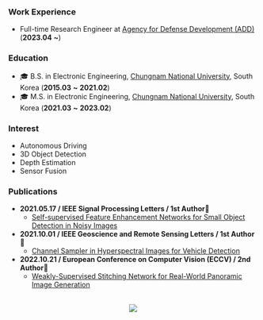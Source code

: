 ### Work Experience
* Full-time Research Engineer at [Agency for Defense Development (ADD)](https://www.add.re.kr/eps) (**2023.04** **~**)

### Education
* 🎓 B.S. in Electronic Engineering, [Chungnam National University](https://plus.cnu.ac.kr/html/en/), South Korea (**2015.03** **~** **2021.02**)
* 🎓 M.S. in Electronic Engineering, [Chungnam National University](https://plus.cnu.ac.kr/html/en/), South Korea (**2021.03** **~** **2023.02**) 

### Interest
* Autonomous Driving
* 3D Object Detection  
* Depth Estimation
* Sensor Fusion

### Publications
* **2021.05.17 / IEEE Signal Processing Letters / 1st Author🥇**
	* [Self-supervised Feature Enhancement Networks for Small Object Detection in Noisy Images](https://ieeexplore.ieee.org/document/9432743)
* **2021.10.01 / IEEE Geoscience and Remote Sensing Letters / 1st Author🥇**
	* [Channel Sampler in Hyperspectral Images for Vehicle Detection](https://ieeexplore.ieee.org/abstract/document/9555818)
* **2022.10.21 / European Conference on Computer Vision (ECCV) / 2nd Author🥈**
	* [Weakly-Supervised Stitching Network for Real-World Panoramic Image Generation](https://www.ecva.net/papers/eccv_2022/papers_ECCV/papers/136760052.pdf)
	
<br/>
<div align=center>
<a href="https://github.com/2gunsu">
	<img src="https://github-readme-stats.vercel.app/api?username=2gunsu">
</a>
</div>

<!--
[![stats](https://github-readme-stats.vercel.app/api?username=2gunsu)](https://github.com/2gunsu)
-->

<!-- <div align=center>
<a href="https://www.linkedin.com/in/geonsoo-lee"><img src="https://img.shields.io/badge/-LinkedIn-blue?style=flat-square&logo=Linkedin&logoColor=white&link=https://www.linkedin.com/in/geonsoo-lee"/></a>
<a href="mailto:201501760@o.cnu.ac.kr"><img src="https://img.shields.io/badge/Gmail-d14836?style=flat-square&logo=Gmail&logoColor=white&link=mailto:201501760@o.cnu.ac.kr)/"></a>
</div> -->

<!--
<div align=center>
<a href="https://velog.io/@2gunsu/"><img src="http://img.shields.io/badge/-Blog-black?style=flat-square&logo=github&link=https://velog.io/@2gunsu/"/></a>
<a href="https://www.linkedin.com/in/geonsoo-lee"><img src="https://img.shields.io/badge/-LinkedIn-blue?style=flat-square&logo=Linkedin&logoColor=white&link=https://www.linkedin.com/in/geonsoo-lee"/></a>
<a href="mailto:201501760@o.cnu.ac.kr"><img src="https://img.shields.io/badge/201501760@o.cnu.ac.kr-d14836?style=flat-square&logo=Gmail&logoColor=white&link=mailto:201501760@o.cnu.ac.kr)/"></a>
</div>
-->

<!--
**2gunsu/2gunsu** is a ✨ _special_ ✨ repository because its `README.md` (this file) appears on your GitHub profile.

Here are some ideas to get you started:

- 🔭 I’m currently working on ...
- 🌱 I’m currently learning ...
- 👯 I’m looking to collaborate on ...
- 🤔 I’m looking for help with ...
- 💬 Ask me about ...
- 📫 How to reach me: ...
- 😄 Pronouns: ...
- ⚡ Fun fact: ...
-->
